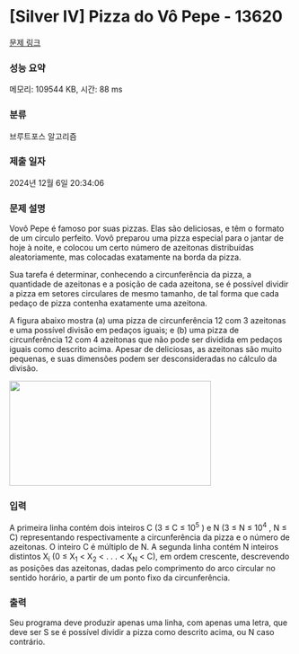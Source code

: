 # [Silver IV] Pizza do Vô Pepe - 13620 

[문제 링크](https://www.acmicpc.net/problem/13620) 

### 성능 요약

메모리: 109544 KB, 시간: 88 ms

### 분류

브루트포스 알고리즘

### 제출 일자

2024년 12월 6일 20:34:06

### 문제 설명

<p>Vovô Pepe é famoso por suas pizzas. Elas são deliciosas, e têm o formato de um círculo perfeito. Vovô preparou uma pizza especial para o jantar de hoje à noite, e colocou um certo número de azeitonas distribuídas aleatoriamente, mas colocadas exatamente na borda da pizza.</p>

<p>Sua tarefa é determinar, conhecendo a circunferência da pizza, a quantidade de azeitonas e a posição de cada azeitona, se é possível dividir a pizza em setores circulares de mesmo tamanho, de tal forma que cada pedaço de pizza contenha exatamente uma azeitona.</p>

<p>A figura abaixo mostra (a) uma pizza de circunferência 12 com 3 azeitonas e uma possível divisão em pedaços iguais; e (b) uma pizza de circunferência 12 com 4 azeitonas que não pode ser dividida em pedaços iguais como descrito acima. Apesar de deliciosas, as azeitonas são muito pequenas, e suas dimensões podem ser desconsideradas no cálculo da divisão.</p>

<p><img alt="" src="https://onlinejudgeimages.s3.amazonaws.com/problem/13620/%EC%8A%A4%ED%81%AC%EB%A6%B0%EC%83%B7%202017-01-05%20%EC%98%A4%ED%9B%84%207.06.39.png" style="height:187px; width:359px"></p>

### 입력 

 <p>A primeira linha contém dois inteiros C (3 ≤ C ≤ 10<sup>5</sup> ) e N (3 ≤ N ≤ 10<sup>4</sup> , N ≤ C) representando respectivamente a circunferência da pizza e o número de azeitonas. O inteiro C é múltiplo de N. A segunda linha contém N inteiros distintos X<sub>i</sub> (0 ≤ X<sub>1</sub> < X<sub>2</sub> < . . . < X<sub>N</sub> < C), em ordem crescente, descrevendo as posições das azeitonas, dadas pelo comprimento do arco circular no sentido horário, a partir de um ponto fixo da circunferência.</p>

### 출력 

 <p>Seu programa deve produzir apenas uma linha, com apenas uma letra, que deve ser S se é possível dividir a pizza como descrito acima, ou N caso contrário.</p>

